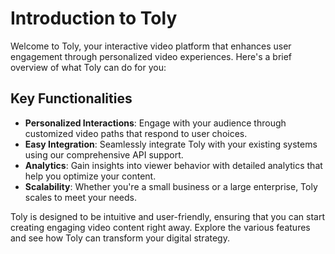 # Introduction to Toly

Welcome to Toly, your interactive video platform that enhances user engagement through personalized video experiences. Here's a brief overview of what Toly can do for you:

## Key Functionalities
- **Personalized Interactions**: Engage with your audience through customized video paths that respond to user choices.
- **Easy Integration**: Seamlessly integrate Toly with your existing systems using our comprehensive API support.
- **Analytics**: Gain insights into viewer behavior with detailed analytics that help you optimize your content.
- **Scalability**: Whether you're a small business or a large enterprise, Toly scales to meet your needs.

Toly is designed to be intuitive and user-friendly, ensuring that you can start creating engaging video content right away. Explore the various features and see how Toly can transform your digital strategy.